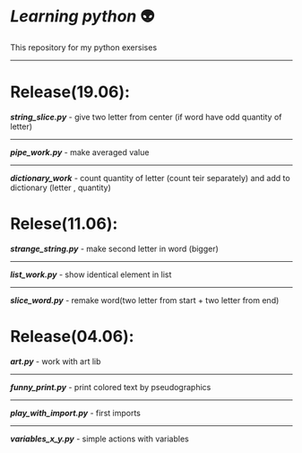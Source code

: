 ***Learning python*** :alien:
============
This repository for my python exersises
***
Release(19.06):
===
***string_slice.py*** - give two letter from center (if word have odd 
quantity of letter)  

***
***pipe_work.py*** - make avеraged value
***
***dictionary_work*** - count quantity of letter (count teir separately) and add to dictionary
(letter , quantity)


Relese(11.06):
===
***strange_string.py*** - make second letter in word (bigger)
***
***list_work.py*** -  show identical element in list
***
***slice_word.py*** - remake word(two letter from start + two letter from end)

Release(04.06):
===
***art.py*** - work with art lib
***

***funny_print.py*** - print colored text by pseudographics 
***

***play_with_import.py*** - first imports
***

***variables_x_y.py*** - simple actions with variables